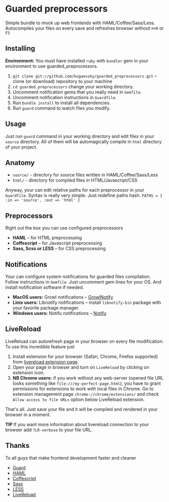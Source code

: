 # Guarded preprocessors

Simple bundle to mock up web frontends with HAML/Coffee/Sass/Less.
Autocompiles your files on every save and refreshes browser without `⌘+R` or `F5`

## Installing

__Environment:__ You must have installed `ruby` with `bundler` gem in your environment to use guarded_preprocessors.

1. `git clone git://github.com/kugaevsky/guarded_preprocessors.git` – сlone (or download) repository to your machine
2. `cd guarded_preprocessors` change your working directory.
3. Uncomment notification gems that you really need in `Gemfile`.
4. Uncomment notification instructions in `Guardfile`.
5. Run `bundle install` to install all dependencies.
6. Run `guard` command to watch files you modify.

## Usage 

Just run `guard` command in your working directory and edit files in your `source` directory.
All of them will be automagically compile in `html` directory of your project.

## Anatomy

* `source/` - directory for source files written in HAML/Coffee/Sass/Less
* `html/` - directory for compiled files in HTML/Javascript/CSS

Anyway, your can edit relative paths for each preprocessor in your `Guardfile`. Syntax is really very simple. 
Just redefine paths hash.
`PATHS = { :in => 'source', :out => 'html' }`

## Preprocessors

Right out the box you can use configured preprocessors

* __HAML__ – for HTML preprocessing
* __Coffescript__ – for Javascript preprocessing
* __Sass, Scss or LESS__ – for CSS preprocessing

## Notifications

Your can configure system notifications for guarded files compilation. Follow instructions in `Gemfile`. Just uncomment gem lines for your OS. And install notification software if needed.

* **MacOS users:** Growl notifications – [GrowlNotify](http://growl.info/extras.php#growlnotify)
* **Linix users:** Libnotify notifications – install `libnotify-bin` package with your favorite package manager.
* **Windows users:** Notifu notifications – [Notifu](http://www.paralint.com/projects/notifu/)

## LiveReload

LiveReload can autorefresh page in your browser on every file modification. To use this incredible feature just

1. Install extension for your browser (Safari, Chrome, Firefox supported) from [livereload extension page](http://feedback.livereload.com/knowledgebase/articles/86242-how-do-i-install-and-use-the-browser-extensions-).
2. Open your page in browser and turn on `LiveReload` by clicking on extension icon.
3. **NB Chrome users:** if you work without any web-server (opened file URL looks something like `file:///my-perfect-page.html`), you have to grant permissions for extensions to work with local files in Chrome. Go to extension management page `chrome://chrome/extensions/` and check `Allow access to file URLs` option below LiveReload extension.

That's all. Just save your file and it will be compiled and rendered in your browser in a moment.

**TIP**
If you want more information about livereload connection to your browser add `?LR-verbose` to your file URL.

## Thanks

To all guys that make frontend development faster and cleaner

* [Guard](https://github.com/guard)
* [HAML](http://haml.info/)
* [Coffescript](http://coffeescript.org/)
* [Sass](http://sass-lang.com/)
* [LESS](http://lesscss.org/)
* [LiveReload](http://livereload.com/)
